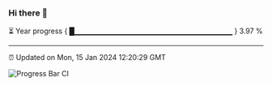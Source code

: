 ### Hi there 👋

⏳ Year progress { █▁▁▁▁▁▁▁▁▁▁▁▁▁▁▁▁▁▁▁▁▁▁▁▁▁▁▁▁▁ } 3.97 %

---

⏰ Updated on Mon, 15 Jan 2024 12:20:29 GMT

![Progress Bar CI](https://github.com/liununu/liununu/workflows/Progress%20Bar%20CI/badge.svg)
